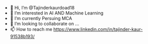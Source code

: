 - 👋 Hi, I’m @Tajinderkaurdoad18
- 👀 I’m interested in AI AND Machine Learning
- 🌱 I’m currently Persuing MCA 
- 💞️ I’m looking to collaborate on ...
- 📫 How to reach me https://www.linkedin.com/in/tajinder-kaur-91538b193/

<!---
Tajinderkaurdoad18/Tajinderkaurdoad18 is a ✨ special ✨ repository because its `README.md` (this file) appears on your GitHub profile.
You can click the Preview link to take a look at your changes.
--->
